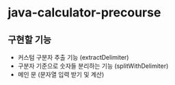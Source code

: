 # java-calculator-precourse
## 구현할 기능
- 커스텀 구분자 추출 기능 (extractDelimiter)
- 구분자 기준으로 숫자들 분리하는 기능 (splitWithDelimiter)
- 메인 문 (문자열 입력 받기 및 계산)